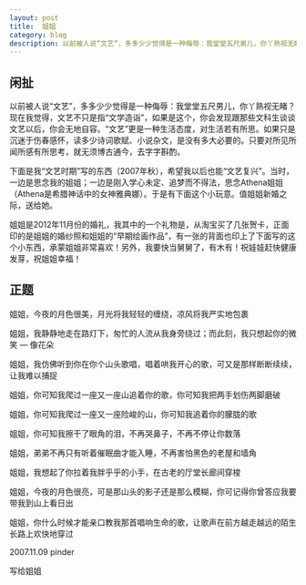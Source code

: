 ```yaml
---
layout: post
title:  姐姐
category: blog
description: 以前被人说“文艺”，多多少少觉得是一种侮辱：我堂堂五尺男儿，你丫熟视无睹？现在我觉得，文艺不只是指“文学造诣”，如果是这个，你会发现跟那些文科生谈谈文艺以后，你会无地自容。“文艺”更是一种生活态度，对生活若有所思。如果只是沉迷于伤春感怀，读多少诗词歌赋、小说杂文，是没有多大必要的。只要对所见所闻所感有所思考，就无须博古通今，去字字斟酌。
---
```


## 闲扯 ##

以前被人说“文艺”，多多少少觉得是一种侮辱：我堂堂五尺男儿，你丫熟视无睹？现在我觉得，文艺不只是指“文学造诣”，如果是这个，你会发现跟那些文科生谈谈文艺以后，你会无地自容。“文艺”更是一种生活态度，对生活若有所思。如果只是沉迷于伤春感怀，读多少诗词歌赋、小说杂文，是没有多大必要的。只要对所见所闻所感有所思考，就无须博古通今，去字字斟酌。

下面是我“文艺时期”写的东西（2007年秋），希望我以后也能“文艺复兴”。当时，一边是思念我的姐姐；一边是刚入学心未定、追梦而不得法，思念Athena姐姐（Athena是希腊神话中的女神雅典娜）。于是有下面这个小玩意。值姐姐新婚之际，送给她。

姐姐是2012年11月份的婚礼，我其中的一个礼物是，从淘宝买了几张贺卡，正面印的是姐姐的婚纱照和姐姐的“早期绘画作品”，有一张的背面也印上了下面写的这个小东西，承蒙姐姐非常喜欢！另外，我要快当舅舅了，有木有！祝娃娃赶快健康发芽，祝姐姐幸福！

## 正题 ##
姐姐，今夜的月色很美，月光将我轻轻的缠绕，凉风将我严实地包裹

姐姐，我静静地走在路灯下，匆忙的人流从我身旁绕过；而此刻，我只想起你的微笑 ― 像花朵

姐姐，我仿佛听到你在你个山头歌唱，唱着哄我开心的歌，可又是那样断断续续，让我难以捕捉

姐姐，你可知我爬过一座又一座山追着你的歌，你可知我把两手划伤两脚磨破

姐姐，你可知我爬过一座又一座险峻的山，你可知我追着你的朦胧的歌

姐姐，你可知我擦干了眼角的泪，不再哭鼻子，不再不停让你数落

姐姐，弟弟不再只有听着催眠曲才能入睡，不再害怕黑色的老屋和墙角

姐姐，我想起了你拉着我胖乎乎的小手，在古老的厅堂长廊间穿梭

姐姐，今夜的月色很亮，可是那山头的影子还是那么模糊，你可记得你曾答应我要带我到山上看日出

姐姐，你什么时候才能亲口教我那首唱响生命的歌，让歌声在前方越走越远的陌生长路上欢快地穿过

2007.11.09 pinder

写给姐姐